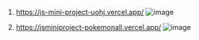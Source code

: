 1. https://js-mini-project-uohj.vercel.app/
![image](https://github.com/user-attachments/assets/9d2c51fd-c4d6-4f9f-93d7-b3648f4e7eac)

2. https://jsminiproject-pokemonall.vercel.app/
![image](https://github.com/user-attachments/assets/747ea58e-9b7c-4d95-8109-0c27cb9a24f2)
